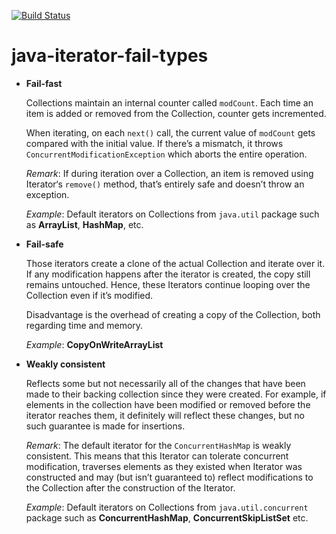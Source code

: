 [![Build Status](https://travis-ci.com/mtumilowicz/java-iterator-fail-types.svg?branch=master)](https://travis-ci.com/mtumilowicz/java-iterator-fail-types)

# java-iterator-fail-types

* **Fail-fast**

    Collections maintain an internal counter called `modCount`. 
    Each time an item is added or removed from the Collection, 
    counter gets incremented.
    
    When iterating, on each `next()` call, the current value of 
    `modCount` gets compared with the initial value. If there’s 
    a mismatch, it throws `ConcurrentModificationException` which 
    aborts the entire operation.

    _Remark_: If during iteration over a Collection, an item is 
    removed using Iterator‘s `remove()` method, that’s entirely 
    safe and doesn’t throw an exception.

    _Example_: Default iterators on Collections from `java.util` 
  package such as **ArrayList**, **HashMap**, etc.

* **Fail-safe**

    Those iterators create a clone of the actual Collection and 
    iterate over it. If any modification happens after the iterator 
    is created, the copy still remains untouched. Hence, these 
    Iterators continue looping over the Collection even if it’s 
    modified.

    Disadvantage is the overhead of creating a copy of the Collection, 
    both regarding time and memory.

    _Example_: **CopyOnWriteArrayList**

* **Weakly consistent**

    Reflects some but not necessarily all of the changes that 
    have been made to their backing collection since they were 
    created. For example, if elements in the collection have 
    been modified or removed before the iterator reaches them, 
    it definitely will reflect these changes, but no such guarantee 
    is made for insertions.

    _Remark_: The default iterator for the `ConcurrentHashMap` is 
  weakly consistent. This means that this Iterator can tolerate 
  concurrent modification, traverses elements as they existed 
  when Iterator was constructed and may (but isn’t guaranteed to) 
  reflect modifications to the Collection after the construction 
  of the Iterator.

    _Example_: Default iterators on Collections from 
  `java.util.concurrent` package such as 
  **ConcurrentHashMap**, **ConcurrentSkipListSet** etc.